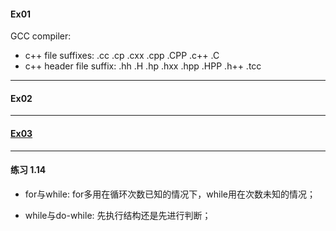#### Ex01

GCC compiler:

* c++ file suffixes: .cc .cp .cxx .cpp .CPP .c++ .C
* c++ header file suffix: .hh .H .hp .hxx .hpp .HPP .h++ .tcc

---
#### Ex02

---

#### [Ex03](hello_world.cpp)

---

#### 练习 1.14

* for与while: for多用在循环次数已知的情况下，while用在次数未知的情况；

* while与do-while: 先执行结构还是先进行判断；
